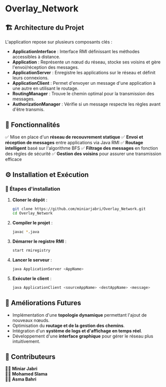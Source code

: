 # Overlay_Network

## 🏗️ Architecture du Projet
L'application repose sur plusieurs composants clés :

- **ApplicationInterface** : Interface RMI définissant les méthodes accessibles à distance.
- **Application** : Représente un nœud du réseau, stocke ses voisins et gère l'envoi/réception des messages.
- **ApplicationServer** : Enregistre les applications sur le réseau et définit leurs connexions.
- **ApplicationClient** : Permet d'envoyer un message d'une application à une autre en utilisant le routage.
- **RoutingManager** : Trouve le chemin optimal pour la transmission des messages.
- **AuthorizationManager** : Vérifie si un message respecte les règles avant d'être transmis.

## 📜 Fonctionnalités
✅ Mise en place d'un **réseau de recouvrement statique**
✅ **Envoi et réception de messages** entre applications via Java RMI
✅ **Routage intelligent** basé sur l'algorithme BFS
✅ **Filtrage des messages** en fonction des règles de sécurité
✅ **Gestion des voisins** pour assurer une transmission efficace

## ⚙️ Installation et Exécution

### 🚀 Étapes d'installation
1. **Cloner le dépôt** :
   ```bash
   git clone https://github.com/miniarjabri/Overlay_Network.git
   cd Overlay_Network
   ```
2. **Compiler le projet** :
   ```bash
   javac *.java
   ```
3. **Démarrer le registre RMI** :
   ```bash
   start rmiregistry
   ```
4. **Lancer le serveur** :
   ```bash
   java ApplicationServer <AppName>
   ```
5. **Exécuter le client** :
   ```bash
   java ApplicationClient <sourceAppName> <destAppName> <message>
   ```

## 🚀 Améliorations Futures
- Implémentation d'une **topologie dynamique** permettant l'ajout de nouveaux nœuds.
- Optimisation du **routage et de la gestion des chemins**.
- Intégration d'un **système de logs et d'affichage en temps réel**.
- Développement d'une **interface graphique** pour gérer le réseau plus intuitivement.

## 🤝 Contributeurs
👩‍💻 **Miniar Jabri**  
👨‍💻 **Mohamed Slama**  
👩‍💻 **Asma Bahri**  

